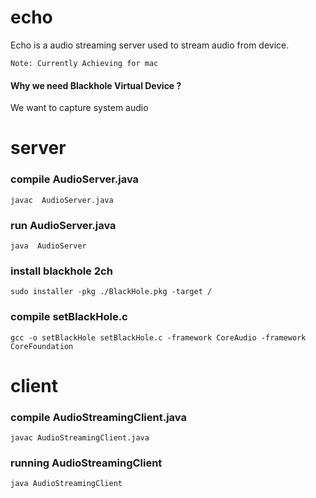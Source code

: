 # echo
Echo is a audio streaming server used to stream audio from device.

```Note: Currently Achieving for mac```

#### Why we need Blackhole Virtual Device ?
We want to capture system audio

# server

### compile AudioServer.java
```
javac  AudioServer.java
```

### run AudioServer.java
```
java  AudioServer
```

### install blackhole 2ch

```
sudo installer -pkg ./BlackHole.pkg -target /
```

### compile setBlackHole.c
```
gcc -o setBlackHole setBlackHole.c -framework CoreAudio -framework CoreFoundation
```

# client

### compile AudioStreamingClient.java
```
javac AudioStreamingClient.java
```

### running AudioStreamingClient
```
java AudioStreamingClient
```